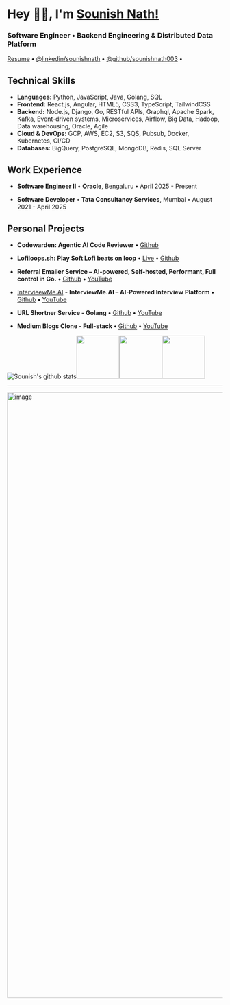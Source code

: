 # Hey 👋🏽, I'm [Sounish Nath!](https://sounishnath.netlify.app/) 

### Software Engineer **•** Backend Engineering & Distributed Data Platform

[Resume](https://drive.google.com/file/d/1hcKSEp-PJaNs8P86yN9e60mIBHiXVUin/edit) **•**  [@linkedin/sounishnath](http://www.linkedin.com/in/sounishnath) **•** [@github/sounishnath003](http://www.github.com/sounishnath003) **•** 


## Technical Skills

- **Languages:** Python, JavaScript, Java, Golang, SQL
- **Frontend:** React.js, Angular, HTML5, CSS3, TypeScript, TailwindCSS
- **Backend:** Node.js, Django, Go, RESTful APIs, Graphql, Apache Spark, Kafka, Event-driven systems, Microservices, Airflow, Big Data, Hadoop, Data warehousing, Oracle, Agile
- **Cloud & DevOps:** GCP, AWS, EC2, S3, SQS, Pubsub, Docker, Kubernetes, CI/CD
- **Databases:** BigQuery, PostgreSQL, MongoDB, Redis, SQL Server

## Work Experience

- **Software Engineer II** **•** **Oracle**, Bengaluru **•** April 2025 - Present

- **Software Developer** **•** **Tata Consultancy Services**, Mumbai **•** August 2021 - April 2025



## Personal Projects

- **Codewarden: Agentic AI Code Reviewer** **•** [Github](https://github.com/sounishnath003/codewarden-code-reviewer/)
- **Lofiloops.sh: Play Soft Lofi beats on loop** **•** [Live](https://lofiloops-797087556919.asia-south1.run.app/) **•** [Github](https://github.com/sounishnath003/codewarden-code-reviewer/)

- **Referral Emailer Service – AI-powered, Self-hosted, Performant, Full control in Go.** **•** [Github](https://github.com/sounishnath003/referrer-emailer-go) **•** [YouTube](https://www.youtube.com/watch?v=inUOMpEnzL4)

- [IntervieewMe.AI](https://www.youtube.com/watch?v=t_-JyN0Lis8) - **InterviewMe.AI – AI-Powered Interview Platform** **•** [Github](https://github.com/sounishnath003/intervieew-mee.ai) **•** [YouTube](https://www.youtube.com/watch?v=t_-JyN0Lis8)

- **URL Shortner Service - Golang** **•** [Github](https://github.com/sounishnath003/url-shortner-service-golang) **•** [YouTube](https://www.youtube.com/watch?v=o0OwyO-WH4g)

- **Medium Blogs Clone - Full-stack** **•** [Github](https://github.com/sounishnath003/fullstack-microservice-golang-gke) **•** [YouTube](https://www.youtube.com/watch?v=CvCA86iXHIE)


![Sounish's github stats](https://github-readme-stats.vercel.app/api?username=sounishnath003&show_icons=true&hide_border=true)<img src="https://i.giphy.com/media/IdyAQJVN2kVPNUrojM/200.webp" width="100"><img src="https://i.giphy.com/media/LMt9638dO8dftAjtco/200.webp" width="100"><img src="https://i.giphy.com/media/KzJkzjggfGN5Py6nkT/200.webp" width="100">

--- 

<img width="1412" alt="image" src="https://github.com/user-attachments/assets/a3dfef6c-c436-4ce1-89b1-9e3f370fe341" />
